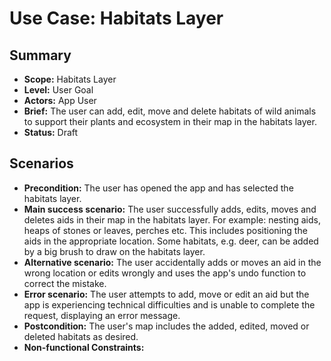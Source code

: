 # Use Case: Habitats Layer

## Summary

- **Scope:** Habitats Layer
- **Level:** User Goal
- **Actors:** App User
- **Brief:** The user can add, edit, move and delete habitats of wild animals to support their plants and ecosystem in their map in the habitats layer.
- **Status:** Draft

## Scenarios

- **Precondition:**
  The user has opened the app and has selected the habitats layer.
- **Main success scenario:**
  The user successfully adds, edits, moves and deletes aids in their map in the habitats layer.
  For example: nesting aids, heaps of stones or leaves, perches etc.
  This includes positioning the aids in the appropriate location.
  Some habitats, e.g. deer, can be added by a big brush to draw on the habitats layer.
- **Alternative scenario:**
  The user accidentally adds or moves an aid in the wrong location or edits wrongly and uses the app's undo function to correct the mistake.
- **Error scenario:**
  The user attempts to add, move or edit an aid but the app is experiencing technical difficulties and is unable to complete the request, displaying an error message.
- **Postcondition:**
  The user's map includes the added, edited, moved or deleted habitats as desired.
- **Non-functional Constraints:**
